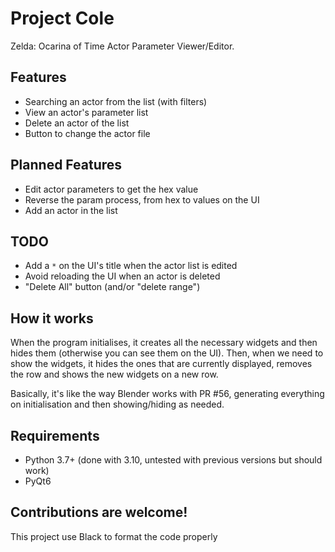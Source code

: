 # Project Cole
Zelda: Ocarina of Time Actor Parameter Viewer/Editor.

## Features
- Searching an actor from the list (with filters)
- View an actor's parameter list
- Delete an actor of the list
- Button to change the actor file

## Planned Features
- Edit actor parameters to get the hex value
- Reverse the param process, from hex to values on the UI
- Add an actor in the list

## TODO
- Add a ``*`` on the UI's title when the actor list is edited
- Avoid reloading the UI when an actor is deleted
- "Delete All" button (and/or "delete range")

## How it works
When the program initialises, it creates all the necessary widgets and then hides them (otherwise you can see them on the UI). Then, when we need to show the widgets, it hides the ones that are currently displayed, removes the row and shows the new widgets on a new row.

Basically, it's like the way Blender works with PR #56, generating everything on initialisation and then showing/hiding as needed.

## Requirements
- Python 3.7+ (done with 3.10, untested with previous versions but should work)
- PyQt6

## Contributions are welcome!
This project use Black to format the code properly
